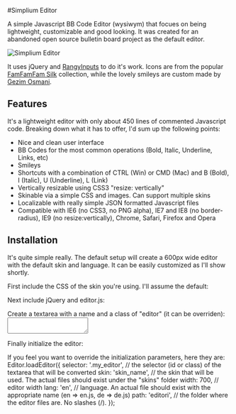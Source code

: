 #Simplium Editor

A simple Javascript BB Code Editor (wysiwym) that focues on being lightweight, customizable and good looking. It was created for an abandoned open source bulletin board project as the default editor.

![Simplium Editor](http://feniksi.com/wp-content/uploads/2011/09/editori1.jpg)

It uses jQuery and [RangyInputs](http://code.google.com/p/rangyinputs/wiki/Documentation "Rangy Inputs jQuery Plugin") to do it's work. Icons are from the popular [FamFamFam Silk](http://www.famfamfam.com/lab/icons/silk/ "FamFamFam Silk Icons") collection, while the lovely smileys are custom made by [Gezim Osmani](http://artisticca.com/ "Artisticca Creative Agency").

Features
--------

It's a lightweight editor with only about 450 lines of commented Javascript code. Breaking down what it has to offer, I'd sum up the following points:

+ Nice and clean user interface
+ BB Codes for the most common operations (Bold, Italic, Underline, Links, etc)
+ Smileys
+ Shortcuts with a combination of CTRL (Win) or CMD (Mac) and B (Bold), I (Italic), U (Underline), L (Link)
+ Vertically resizable using CSS3 "resize: vertically"
+ Skinable via a simple CSS and images. Can support multiple skins
+ Localizable with really simple JSON formatted Javascript files
+ Compatible with IE6 (no CSS3, no PNG alpha), IE7 and IE8 (no border-radius), IE9 (no resize:vertically), Chrome, Safari, Firefox and Opera

Installation
-----------

It's quite simple really. The default setup will create a 600px wide editor with the default skin and language. It can be easily customized as I'll show shortly.

First include the CSS of the skin you're using. I'll assume the default:
	<link rel="stylesheet" type="text/css" href="editor/skins/simplium/editor.css" />
	
Next include jQuery and editor.js:
	<script type="text/javascript" src="editor/jquery/jquery.js"></script>
	<script type="text/javascript" src="editor/editor.js"></script>
	
Create a textarea with a name and a class of "editor" (it can be overriden):
	<textarea name="permbajtja" class="editori"></textarea>
	
Finally initialize the editor:
	<script type="text/javascript">	
	$(document).ready(function(){	
		Editor.loadEditor();
	});
	</script>
	
If you feel you want to override the initialization parameters, here they are:
	Editor.loadEditor({
		selector: '.my_editor', // the selector (id or class) of the textarea that will be converted
		skin: 'skin_name', // the skin that will be used. The actual files should exist under the "skins" folder
		width: 700, // editor width
		lang: 'en', // language. An actual file should exist with the appropriate name (en => en.js, de => de.js)
		path: 'editori', // the folder where the editor files are. No slashes (/).
	});